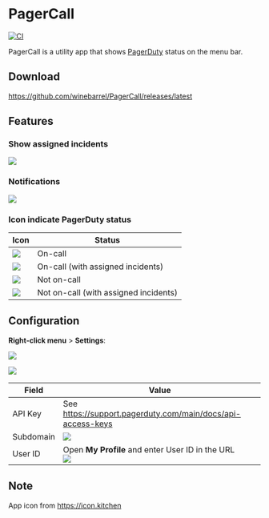 # PagerCall

[![CI](https://github.com/winebarrel/PagerCall/actions/workflows/ci.yml/badge.svg)](https://github.com/winebarrel/PagerCall/actions/workflows/ci.yml)

PagerCall is a utility app that shows [PagerDuty](https://www.pagerduty.com/) status on the menu bar.

## Download

https://github.com/winebarrel/PagerCall/releases/latest

## Features

### Show assigned incidents

![](https://github.com/user-attachments/assets/7dc38ed0-70be-453e-ba9f-1ff13f08bfc4)

### Notifications

![](https://github.com/user-attachments/assets/b039c93e-6df1-4b8a-ac14-676dd15525af)

### Icon indicate PagerDuty status

| Icon | Status |
| - | - |
| ![](https://github.com/user-attachments/assets/70c94f47-1d51-4694-ba7b-03fb7676d975) | On-call |
| ![](https://github.com/user-attachments/assets/d97a1cf5-7416-44e2-a3fc-e8a53fde679d) | On-call (with assigned incidents) |
| ![](https://github.com/user-attachments/assets/c726dcd2-4fbf-4a67-af2e-2bce53fac572) | Not on-call |
| ![](https://github.com/user-attachments/assets/9be94bf9-1096-4b18-afaf-3a7b8993d012) | Not on-call (with assigned incidents) |

## Configuration

**Right-click menu** > **Settings**:

![](https://github.com/user-attachments/assets/37bc295d-02c8-4f53-b793-344e53e11333)

![](https://github.com/user-attachments/assets/5d0de41f-0cf4-45d8-b2c4-5fb74bfd8880)

| Field | Value |
| - | - |
| API Key | See https://support.pagerduty.com/main/docs/api-access-keys |
| Subdomain | ![](https://github.com/user-attachments/assets/71d5d38c-d3c6-43f5-bf92-a1565ed168fb) |
| User ID | Open **My Profile** and enter User ID in the URL<br>![](https://github.com/user-attachments/assets/c68211b6-3c62-40fe-91f8-379b5de47ef7) |

## Note

App icon from https://icon.kitchen
